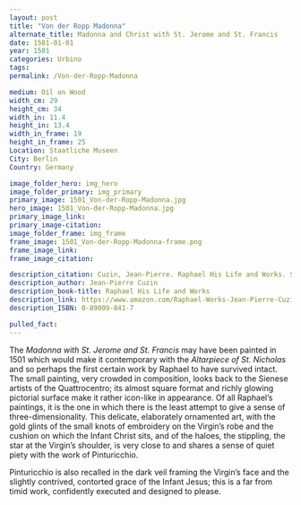```yaml
---
layout: post
title: "Von der Ropp Madonna"
alternate_title: Madonna and Christ with St. Jerome and St. Francis
date: 1501-01-01
year: 1501
categories: Urbino
tags:
permalink: /Von-der-Ropp-Madonna

medium: Oil on Wood
width_cm: 29
height_cm: 34
width_in: 11.4
height_in: 13.4
width_in_frame: 19
height_in_frame: 25
Location: Staatliche Museen
City: Berlin
Country: Germany

image_folder_hero: img_hero
image_folder_primary: img_primary
primary_image: 1501_Von-der-Ropp-Madonna.jpg
hero_image: 1501_Von-der-Ropp-Madonna.jpg
primary_image_link:
primary_image-citation:
image_folder_frame: img_frame
frame_image: 1501_Von-der-Ropp-Madonna-frame.png
frame_image_link:
frame_image_citation:

description_citation: Cuzin, Jean-Pierre. Raphael His Life and Works. Secaucus, Chartwell Books, Inc., 1983. Print. p20
description_author: Jean-Pierre Cuzin
description_book-title: Raphael His Life and Works
description_link: https://www.amazon.com/Raphael-Works-Jean-Pierre-Cuzin/dp/9997593375/ref=sr_1_3?s=books&ie=UTF8&qid=1525174604&sr=1-3&keywords=raphael%3A+his+life+and+works+cuzin
description_ISBN: 0-89009-841-7

pulled_fact:
---
```


The _Madonna with St. Jerome and St. Francis_ may have been painted in 1501 which would make it contemporary with the _Altarpiece of St. Nicholas_ and so perhaps the first certain work by Raphael to have survived intact. The small painting, very crowded in composition, looks back to the Sienese artists of the Quattrocentro; its almost square format and richly glowing pictorial surface make it rather icon-like in appearance. Of all Raphael’s paintings, it is the one in which there is the least attempt to give a sense of three-dimensionality. This delicate, elaborately ornamented art, with the gold glints of the small knots of embroidery on the Virgin’s robe and the cushion on which the Infant Christ sits, and of the haloes, the stippling, the star at the Virgin’s shoulder, is very close to and shares a sense of quiet piety with the work of Pinturicchio.

Pinturicchio is also recalled in the dark veil framing the Virgin’s face and the slightly contrived, contorted grace of the Infant Jesus; this is a far from timid work, confidently executed and designed to please.
